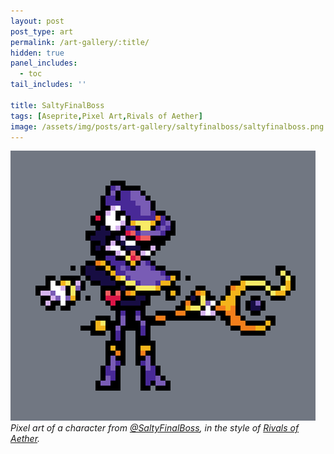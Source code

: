 ```yaml
---
layout: post
post_type: art
permalink: /art-gallery/:title/
hidden: true
panel_includes:
  - toc
tail_includes: ''

title: SaltyFinalBoss
tags: [Aseprite,Pixel Art,Rivals of Aether]
image: /assets/img/posts/art-gallery/saltyfinalboss/saltyfinalboss.png
---
```


![](/assets/img/posts/art-gallery/saltyfinalboss/saltyfinalboss.png)
_Pixel art of a character from [@SaltyFinalBoss](https://twitter.com/SaltyFinalBoss), in the style of [Rivals of Aether](https://rivalsofaether.com/)._
